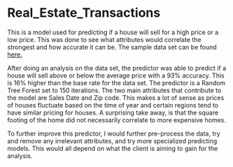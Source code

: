 # Real_Estate_Transactions
This is a model used for predicting if a house will sell for a high price or a low price. This was done to see what attributes would correlate the strongest and how accurate it can be. The sample data set can be found [here.](https://support.spatialkey.com/spatialkey-sample-csv-data/ "Data Set") 

After doing an analysis on the data set, the predictor was able to predict if a house will sell above or below the average price with a 93% accuracy. This is 16% higher than the base rate for the data set. The predictor is a Random Tree Forest set to 150 iterations. The two main attributes that contribute to the model are Sales Date and Zip code. This makes a lot of sense as prices of houses fluctuate based on the time of year and certain regions tend to have similar pricing for houses. A surprising take away, is that the square footing of the home did not necessarily correlate to more expensive homes.

To further improve this predictor, I would further pre-process the data, try and remove any irrelevant attributes, and try more specialized predicting models. This would all depend on what the client is aiming to gain for the analysis.
